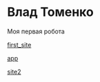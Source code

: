 

# Влад Томенко
Моя первая робота

[first_site](https://VladTomenko.github.io/first_site/app/ "my profile")

[app](https://VladTomenko.github.io/Start/app/ "my profile")

[site2](https:VladTomenko.github.io/site2/ "project-2")
